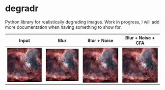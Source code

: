 # degradr
Python library for realistically degrading images.
Work in progress, I will add more documentation when having something to show for.

| Input | Blur | Blur + Noise | Blur + Noise + CFA |
|-------|------|--------------|--------------------|
| ![Image](Examples/in.png) | ![Image](Examples/blur.png) | ![Image](Examples/noise_blur.png) | ![Image](Examples/noise_blur_ahd.png) |

